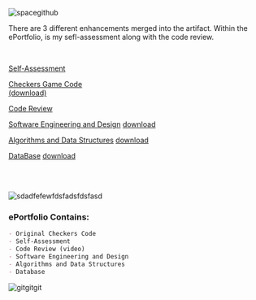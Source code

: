   

![spacegithub](https://user-images.githubusercontent.com/44255118/79651932-620eb600-8166-11ea-963f-c549c54d7695.jpg)

There are 3 different enhancements merged into the artifact. Within the ePortfolio, is my sefl-assessment along with the code review.<br />  

<br />

[Self-Assessment](https://github.com/marleneA07/-marlene07.github.io/blob/master/Professional_Self_Assessment.pdf)<br />

[Checkers Game Code](https://github.com/marleneA07/-marlene07.github.io/blob/master/Checkers_Game_Code)<br />
[(download)](Checkers_v24.py)

[Code Review](https://drive.google.com/file/d/1-bc0udAnHUpMCdDJKnXNe46bzSVxWG69/view)<br />

[Software Engineering and Design](https://github.com/marleneA07/-marlene07.github.io/blob/master/Software_Engineering_and_Design)
[download](Milestone_2_Software_Design.docx)<br />

[Algorithms and Data Structures](https://github.com/marleneA07/-marlene07.github.io/blob/master/Algorithm_and_Data_Structure)
[download](Milestone_3_Marlene_Azevedo.docx)<br />


[DataBase](https://github.com/marleneA07/-marlene07.github.io/blob/master/DataBase)
[download](Milestone_4_Databases.docx)<br />


<br />
<br />

![sdadfefewfdsfadsfdsfasd](https://user-images.githubusercontent.com/44255118/79630165-e3812c80-8103-11ea-8147-a454214c8279.png)


### ePortfolio Contains:
```markdown
- Original Checkers Code
- Self-Assessment
- Code Review (video)
- Software Engineering and Design
- Algorithms and Data Structures
- Database
```
![gitgitgit](https://user-images.githubusercontent.com/44255118/79629935-34902100-8102-11ea-8ee0-343fca77e24d.png)






















